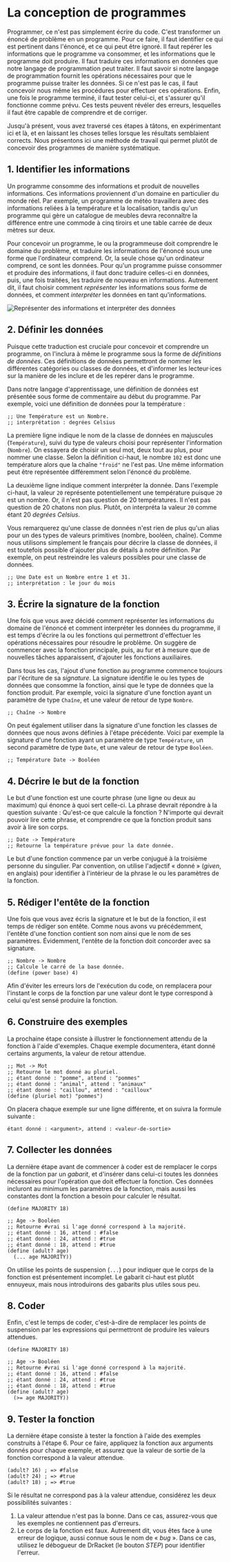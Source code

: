 # La conception de programmes

Programmer, ce n'est pas simplement écrire du code. C'est transformer un
énoncé de problème en un programme. Pour ce faire, il faut identifier ce
qui est pertinent dans l'énoncé, et ce qui peut être ignoré. Il faut
repérer les informations que le programme va consommer, et les
informations que le programme doit produire. Il faut traduire ces
informations en données que notre langage de programmation peut traiter.
Il faut savoir si notre langage de programmation fournit les opérations
nécessaires pour que le programme puisse traiter les données. Si ce
n'est pas le cas, il faut concevoir nous même les procédures pour
effectuer ces opérations. Enfin, une fois le programme terminé, il faut
tester celui-ci, et s'assurer qu'il fonctionne comme prévu. Ces tests
peuvent révéler des erreurs, lesquelles il faut être capable de
comprendre et de corriger.

Jusqu'à présent, vous avez traversé ces étapes à tâtons, en
expérimentant ici et là, et en laissant les choses telles lorsque les
résultats semblaient corrects. Nous présentons ici une méthode de
travail qui permet plutôt de concevoir des programmes de manière
systématique. 

## 1. Identifier les informations

Un programme consomme des informations et produit de nouvelles
informations. Ces informations proviennent d'un domaine en particulier
du monde réel. Par exemple, un programme de météo travaillera avec des
informations reliées à la température et la localisation, tandis qu'un
programme qui gère un catalogue de meubles devra reconnaître la
différence entre une commode à cinq tiroirs et une table carrée de deux
mètres sur deux.

Pour concevoir un programme, le ou la programmeuse doit comprendre le
domaine du problème, et traduire les informations de l'énoncé sous une
forme que l'ordinateur comprend. Or, la seule chose qu'un ordinateur
comprend, ce sont les données. Pour qu'un programme puisse consommer et
produire des informations, il faut donc traduire celles-ci en données,
puis, une fois traitées, les traduire de nouveau en informations.
Autrement dit, il faut choisir comment *représenter* les informations
sous forme de données, et comment *interpréter* les données en tant
qu'informations.

![Représenter des informations et interpréter des
données](representer-interpreter.png)

## 2. Définir les données

Puisque cette traduction est cruciale pour concevoir et comprendre un
programme, on l'inclura à même le programme sous la forme de
*définitions de données*. Ces définitions de données permettront de
nommer les différentes catégories ou classes de données, et d'informer
les lecteur·ices sur la manière de les inclure et de les repérer dans le
programme. 

Dans notre langage d'apprentissage, une définition de données est
présentée sous forme de commentaire au début du programme. Par exemple,
voici une définition de données pour la température :

```racket
;; Une Température est un Nombre.
;; interprétation : degrées Celsius 
```

La première ligne indique le nom de la classe de données en majuscules
(`Température`), suivi du type de valeurs choisi pour représenter
l'information (`Nombre`). On essayera de choisir un seul mot, deux tout
au plus, pour nommer une classe. Selon la définition ci-haut, le nombre
`102` est donc une température alors que la chaîne `"froid"` ne l'est
pas. Une même information peut être représentée différemment selon
l'énoncé du problème. 

La deuxième ligne indique comment interpréter la donnée. Dans l'exemple
ci-haut, la valeur `20` représente potentiellement une température
puisque `20` est un nombre. Or, il n'est pas question de 20
températures. Il n'est pas question de 20 chatons non plus. Plutôt, on
interpréta la valeur `20` comme étant 20 *degrées Celsius*. 

Vous remarquerez qu'une classe de données n'est rien de plus qu'un alias
pour un des types de valeurs primitives (nombre, booléen, chaîne). Comme
nous utilisons simplement le français pour décrire la classe de données,
il est toutefois possible d'ajouter plus de détails à notre définition.
Par exemple, on peut restreindre les valeurs possibles pour une classe
de données.

```racket
;; Une Date est un Nombre entre 1 et 31.
;; interprétation : le jour du mois
```

## 3. Écrire la signature de la fonction

Une fois que vous avez décidé comment représenter les informations du
domaine de l'énoncé et comment interpréter les données du programme, il
est temps d'écrire la ou les fonctions qui permettront d'effectuer les
opérations nécessaires pour résoudre le problème. On suggère de
commencer avec la fonction principale, puis, au fur et à mesure que de
nouvelles tâches apparaissent, d'ajouter les fonctions auxiliaires.

Dans tous les cas, l'ajout d'une fonction au programme commence toujours
par l'écriture de sa *signature*. La signature identifie le ou les types
de données que consomme la fonction, ainsi que le type de données que la
fonction produit. Par exemple, voici la signature d'une fonction ayant
un paramètre de type `Chaîne`, et une valeur de retour de type `Nombre`.

```racket
;; Chaîne -> Nombre
```

On peut également utiliser dans la signature d'une fonction les classes
de données que nous avons définies à l'étape précédente. Voici par
exemple la signature d'une fonction ayant un paramètre de type
`Température`, un second paramètre de type `Date`, et une valeur de
retour de type `Booléen`.

```racket
;; Température Date -> Booléen
```

## 4. Décrire le but de la fonction

Le but d'une fonction est une courte phrase (une ligne ou deux au
maximum) qui énonce à quoi sert celle-ci. La phrase devrait répondre à
la question suivante : Qu'est-ce que calcule la fonction ? N'importe qui
devrait pouvoir lire cette phrase, et comprendre ce que la fonction
produit sans avoir à lire son corps.

```racket
;; Date -> Température
;; Retourne la température prévue pour la date donnée.
```

Le but d'une fonction commence par un verbe conjugué à la troisième
personne du singulier. Par convention, on utilise l'adjectif « donné »
(*given*, en anglais) pour identifier à l'intérieur de la phrase le ou
les paramètres de la fonction.

## 5. Rédiger l'entête de la fonction

Une fois que vous avez écris la signature et le but de la fonction, il
est temps de rédiger son entête. Comme nous avons vu précédemment,
l'entête d'une fonction contient son nom ainsi que le nom de ses
paramètres. Évidemment, l'entête de la fonction doit concorder avec sa
signature.

```racket
;; Nombre -> Nombre
;; Calcule le carré de la base donnée.
(define (power base) 4)
```

Afin d'éviter les erreurs lors de l'exécution du code, on remplacera
pour l'instant le corps de la fonction par une valeur dont le type
correspond à celui qu'est sensé produire la fonction.

## 6. Construire des exemples

La prochaine étape consiste à illustrer le fonctionnement attendu de la
fonction à l'aide d'exemples. Chaque exemple documentera, étant donné
certains arguments, la valeur de retour attendue.

```racket
;; Mot -> Mot
;; Retourne le mot donné au pluriel.
;; étant donné : "pomme", attend : "pommes"
;; étant donné : "animal", attend : "animaux"
;; étant donné : "caillou", attend : "cailloux"
(define (pluriel mot) "pommes")
```

On placera chaque exemple sur une ligne différente, et on suivra la
formule suivante : 

    étant donné : <argument>, attend : <valeur-de-sortie>

## 7. Collecter les données

La dernière étape avant de commencer à coder est de remplacer le corps
de la fonction par un *gabarit*, et d'insérer dans celui-ci toutes les
données nécessaires pour l'opération que doit effectuer la fonction. Ces
données incluront au minimum les paramètres de la fonction, mais aussi
les constantes dont la fonction a besoin pour calculer le résultat. 

```racket
(define MAJORITY 18)

;; Age -> Booléen
;; Retourne #vrai si l'age donné correspond à la majorité.
;; étant donné : 16, attend : #false
;; étant donné : 24, attend : #true
;; étant donné : 18, attend : #true
(define (adult? age)
  (... age MAJORITY))
```

On utilise les points de suspension (`...`) pour indiquer que le corps
de la fonction est présentement incomplet. Le gabarit ci-haut est plutôt
ennuyeux, mais nous introduirons des gabarits plus utiles sous peu.

## 8. Coder

Enfin, c'est le temps de coder, c'est-à-dire de remplacer les points de
suspension par les expressions qui permettront de produire les valeurs
attendues.

```racket
(define MAJORITY 18)

;; Age -> Booléen
;; Retourne #vrai si l'age donné correspond à la majorité.
;; étant donné : 16, attend : #false
;; étant donné : 24, attend : #true
;; étant donné : 18, attend : #true
(define (adult? age)
  (>= age MAJORITY))
```

## 9. Tester la fonction

La dernière étape consiste à tester la fonction à l'aide des exemples
construits à l'étape 6. Pour ce faire, appliquez la fonction aux
arguments donnés pour chaque exemple, et assurez que la valeur de sortie
de la fonction correspond à la valeur attendue.


```racket
(adult? 16) ; => #false
(adult? 24) ; => #true
(adult? 18) ; => #true
```

Si le résultat ne correspond pas à la valeur attendue, considérez les
deux possibilités suivantes : 

1.  La valeur attendue n'est pas la bonne. Dans ce cas, assurez-vous que
    les exemples ne contiennent pas d'erreurs.
2.  Le corps de la fonction est faux. Autrement dit, vous êtes face à
    une erreur de logique, aussi connue sous le nom de « *bug* ». Dans
    ce cas, utilisez le débogueur de DrRacket (le bouton *STEP*) pour
    identifier l'erreur.

